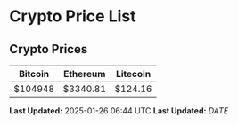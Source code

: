 # Crypto Price List

## Crypto Prices
| Bitcoin | Ethereum | Litecoin |
| ------- | -------- | -------- |
| $104948 | $3340.81 | $124.16 |
**Last Updated:** 2025-01-26 06:44 UTC
**Last Updated:** $DATE$
